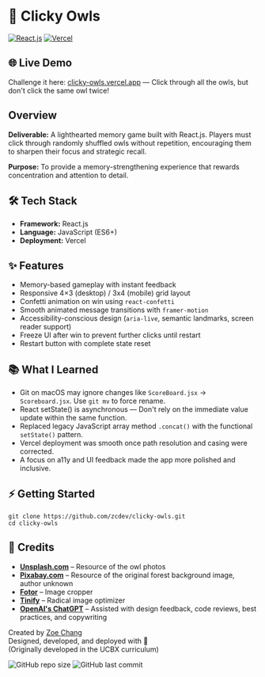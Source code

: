# 🦉 Clicky Owls

[![React.js](https://img.shields.io/badge/React.js-61DAFB?logo=react&logoColor=white)](https://react.dev/)
[![Vercel](https://img.shields.io/badge/Deployed%20on-Vercel-000000?logo=vercel&logoColor=white)](https://vercel.com/)

## 🌐 Live Demo
Challenge it here: [clicky-owls.vercel.app](https://clicky-owls.vercel.app) — Click through all the owls, but don't click the same owl twice!

## Overview
**Deliverable:** A lighthearted memory game built with React.js. Players must click through randomly shuffled owls without repetition, encouraging them to sharpen their focus and strategic recall.

**Purpose:** To provide a memory-strengthening experience that rewards concentration and attention to detail.

## 🛠️ Tech Stack
- **Framework:** React.js
- **Language:** JavaScript (ES6+)
- **Deployment:** Vercel

## ✨ Features
- Memory-based gameplay with instant feedback
- Responsive 4×3 (desktop) / 3x4 (mobile) grid layout
- Confetti animation on win using `react-confetti`
- Smooth animated message transitions with `framer-motion`
- Accessibility-conscious design (`aria-live`, semantic landmarks, screen reader support)
- Freeze UI after win to prevent further clicks until restart
- Restart button with complete state reset

## 📚 What I Learned
- Git on macOS may ignore changes like `ScoreBoard.jsx` → `Scoreboard.jsx`. Use `git mv` to force rename.
- React setState() is asynchronous — Don't rely on the immediate value update within the same function.
- Replaced legacy JavaScript array method `.concat()` with the functional `setState()` pattern.
- Vercel deployment was smooth once path resolution and casing were corrected.
- A focus on a11y and UI feedback made the app more polished and inclusive.

## ⚡ Getting Started
```
git clone https://github.com/zcdev/clicky-owls.git
cd clicky-owls
```

## 🙏 Credits
- **[Unsplash.com](https://unsplash.com)** – Resource of the owl photos
- **[Pixabay.com](https://pixabay.com)** – Resource of the original forest background image, author unknown
- **[Fotor](https://www.fotor.com/photo-editor-app/editor/basic)** – Image cropper
- **[Tinify](https://tinypng.com)** – Radical image optimizer
- **[OpenAI's ChatGPT](https://chatgpt.com)** – Assisted with design feedback, code reviews, best practices, and copywriting

Created by [Zoe Chang](https://github.com/zcdev)        
Designed, developed, and deployed with 💫      
(Originally developed in the UCBX curriculum)

![GitHub repo size](https://img.shields.io/github/repo-size/zcdev/mytechiecookie)
![GitHub last commit](https://img.shields.io/github/last-commit/zcdev/mytechiecookie)